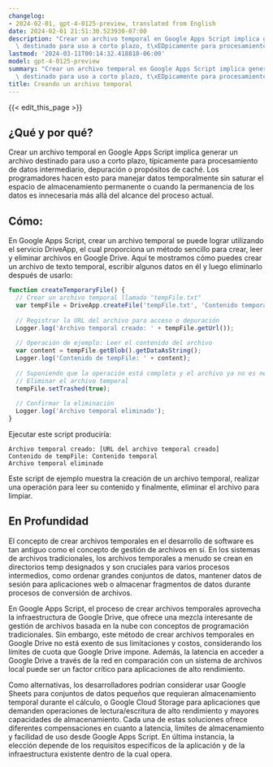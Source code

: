 ```yaml
---
changelog:
- 2024-02-01, gpt-4-0125-preview, translated from English
date: 2024-02-01 21:51:30.523930-07:00
description: "Crear un archivo temporal en Google Apps Script implica generar un archivo\
  \ destinado para uso a corto plazo, t\xEDpicamente para procesamiento de datos\u2026"
lastmod: '2024-03-11T00:14:32.418810-06:00'
model: gpt-4-0125-preview
summary: "Crear un archivo temporal en Google Apps Script implica generar un archivo\
  \ destinado para uso a corto plazo, t\xEDpicamente para procesamiento de datos\u2026"
title: Creando un archivo temporal
---
```


{{< edit_this_page >}}

## ¿Qué y por qué?

Crear un archivo temporal en Google Apps Script implica generar un archivo destinado para uso a corto plazo, típicamente para procesamiento de datos intermediario, depuración o propósitos de caché. Los programadores hacen esto para manejar datos temporalmente sin saturar el espacio de almacenamiento permanente o cuando la permanencia de los datos es innecesaria más allá del alcance del proceso actual.

## Cómo:

En Google Apps Script, crear un archivo temporal se puede lograr utilizando el servicio DriveApp, el cual proporciona un método sencillo para crear, leer y eliminar archivos en Google Drive. Aquí te mostramos cómo puedes crear un archivo de texto temporal, escribir algunos datos en él y luego eliminarlo después de usarlo:

```javascript
function createTemporaryFile() {
  // Crear un archivo temporal llamado "tempFile.txt"
  var tempFile = DriveApp.createFile('tempFile.txt', 'Contenido temporal', MimeType.PLAIN_TEXT);
  
  // Registrar la URL del archivo para acceso o depuración
  Logger.log('Archivo temporal creado: ' + tempFile.getUrl());
  
  // Operación de ejemplo: Leer el contenido del archivo
  var content = tempFile.getBlob().getDataAsString();
  Logger.log('Contenido de tempFile: ' + content);
  
  // Suponiendo que la operación está completa y el archivo ya no es necesario
  // Eliminar el archivo temporal
  tempFile.setTrashed(true);
  
  // Confirmar la eliminación
  Logger.log('Archivo temporal eliminado');
}
```

Ejecutar este script produciría:

```
Archivo temporal creado: [URL del archivo temporal creado]
Contenido de tempFile: Contenido temporal
Archivo temporal eliminado
```

Este script de ejemplo muestra la creación de un archivo temporal, realizar una operación para leer su contenido y finalmente, eliminar el archivo para limpiar.

## En Profundidad

El concepto de crear archivos temporales en el desarrollo de software es tan antiguo como el concepto de gestión de archivos en sí. En los sistemas de archivos tradicionales, los archivos temporales a menudo se crean en directorios temp designados y son cruciales para varios procesos intermedios, como ordenar grandes conjuntos de datos, mantener datos de sesión para aplicaciones web o almacenar fragmentos de datos durante procesos de conversión de archivos.

En Google Apps Script, el proceso de crear archivos temporales aprovecha la infraestructura de Google Drive, que ofrece una mezcla interesante de gestión de archivos basada en la nube con conceptos de programación tradicionales. Sin embargo, este método de crear archivos temporales en Google Drive no está exento de sus limitaciones y costos, considerando los límites de cuota que Google Drive impone. Además, la latencia en acceder a Google Drive a través de la red en comparación con un sistema de archivos local puede ser un factor crítico para aplicaciones de alto rendimiento.

Como alternativas, los desarrolladores podrían considerar usar Google Sheets para conjuntos de datos pequeños que requieran almacenamiento temporal durante el cálculo, o Google Cloud Storage para aplicaciones que demanden operaciones de lectura/escritura de alto rendimiento y mayores capacidades de almacenamiento. Cada una de estas soluciones ofrece diferentes compensaciones en cuanto a latencia, límites de almacenamiento y facilidad de uso desde Google Apps Script. En última instancia, la elección depende de los requisitos específicos de la aplicación y de la infraestructura existente dentro de la cual opera.
